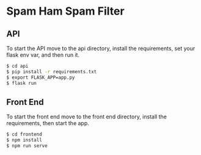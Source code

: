 # Spam Ham Spam Filter

## API

To start the API move to the api directory, install the requirements, set your flask env var, and then run it.

```sh
$ cd api
$ pip install -r requirements.txt
$ export FLASK_APP=app.py
$ flask run
```

## Front End

To start the front end move to the front end directory, install the requirements, then start the app.

```sh
$ cd frontend
$ npm install
$ npm run serve
```
